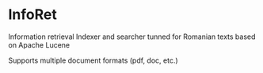 # InfoRet
Information retrieval 
Indexer and searcher tunned for Romanian texts based on Apache Lucene 

Supports multiple document formats (pdf, doc, etc.)
